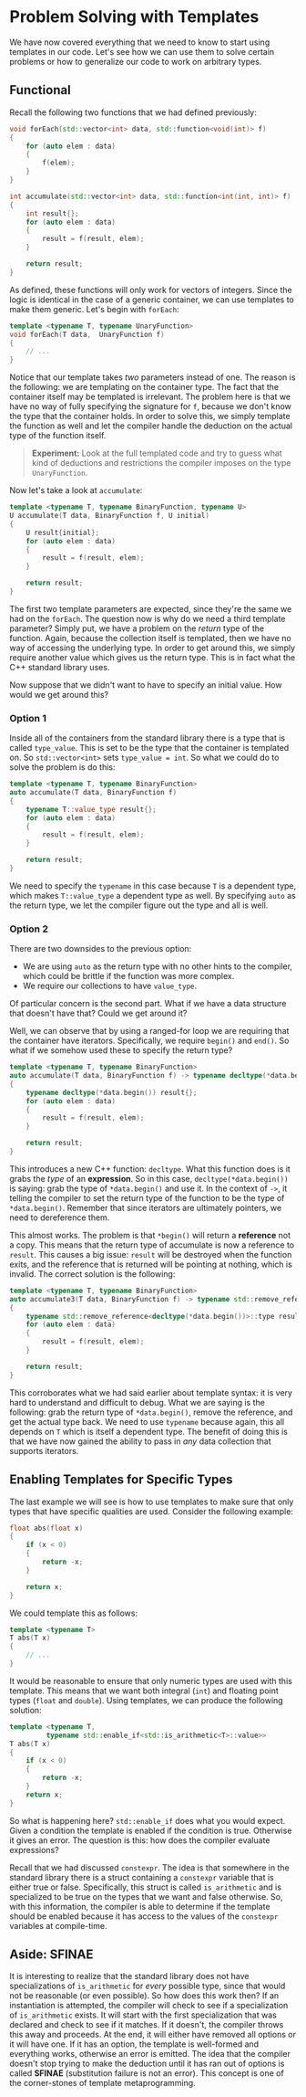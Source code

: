 # Problem Solving with Templates
We have now covered everything that we need to know to start using templates in
our code. Let's see how we can use them to solve certain problems or how to
generalize our code to work on arbitrary types.

## Functional
Recall the following two functions that we had defined previously:

```c++
void forEach(std::vector<int> data, std::function<void(int)> f)
{
    for (auto elem : data)
    {
        f(elem);
    }
}

int accumulate(std::vector<int> data, std::function<int(int, int)> f)
{
    int result{};
    for (auto elem : data)
    {
        result = f(result, elem);
    }

    return result;
}
```

As defined, these functions will only work for vectors of integers. Since the
logic is identical in the case of a generic container, we can use templates to
make them generic. Let's begin with `forEach`:

```c++
template <typename T, typename UnaryFunction>
void forEach(T data,  UnaryFunction f)
{
    // ...
}
```

Notice that our template takes *two* parameters instead of one. The reason is
the following: we are templating on the container type. The fact that the
container itself may be templated is irrelevant. The problem here is that we
have no way of fully specifying the signature for `f`, because we don't know the
type that the container holds. In order to solve this, we simply template the
function as well and let the compiler handle the deduction on the actual type of
the function itself.

> **Experiment:**
> Look at the full templated code and try to guess what kind of deductions and
> restrictions the compiler imposes on the type `UnaryFunction`.

Now let's take a look at `accumulate`:

```c++
template <typename T, typename BinaryFunction, typename U>
U accumulate(T data, BinaryFunction f, U initial)
{
    U result{initial};
    for (auto elem : data)
    {
        result = f(result, elem);
    }

    return result;
}
```

The first two template parameters are expected, since they're the same we had on
the `forEach`. The question now is why do we need a third template parameter? 
Simply put, we have a problem on the *return* type of the function. Again,
because the collection itself is templated, then we have no way of accessing the
underlying type. In order to get around this, we simply require another value
which gives us the return type. This is in fact what the C++ standard library
uses.

Now suppose that we didn't want to have to specify an initial value. How would
we get around this?

### Option 1
Inside all of the containers from the standard library there is a type that is
called `type_value`. This is set to be the type that the container is templated
on. So `std::vector<int>` sets `type_value = int`. So what we could do to solve
the problem is do this:

```c++
template <typename T, typename BinaryFunction>
auto accumulate(T data, BinaryFunction f)
{
    typename T::value_type result{};
    for (auto elem : data)
    {
        result = f(result, elem);
    }

    return result;
}
```

We need to specify the `typename` in this case because `T` is a dependent type,
which makes `T::value_type` a dependent type as well. By specifying `auto` as
the return type, we let the compiler figure out the type and all is well.

### Option 2
There are two downsides to the previous option:

* We are using `auto` as the return type with no other hints to the compiler,
  which could be brittle if the function was more complex.
* We require our collections to have `value_type`.

Of particular concern is the second part. What if we have a data structure that
doesn't have that? Could we get around it?

Well, we can observe that by using a ranged-for loop we are requiring that the
container have iterators. Specifically, we require `begin()` and `end()`. So
what if we somehow used these to specify the return type?

```c++
template <typename T, typename BinaryFunction>
auto accumulate(T data, BinaryFunction f) -> typename decltype(*data.begin())
{
    typename decltype(*data.begin()) result{};
    for (auto elem : data)
    {
        result = f(result, elem);
    }

    return result;
}
```

This introduces a new C++ function: `decltype`. What this function does is it
grabs the *type* of an **expression**. So in this case,
`decltype(*data.begin())` is saying: grab the type of `*data.begin()` and use
it. In the context of `->`, it telling the compiler to set the return type of
the function to be the type of `*data.begin()`. Remember that since iterators
are ultimately pointers, we need to dereference them.

This almost works. The problem is that `*begin()` will return a **reference**
not a copy. This means that the return type of accumulate is now a reference to
`result`. This causes a big issue: `result` will be destroyed when the function
exits, and the reference that is returned will be pointing at nothing, which is
invalid. The correct solution is the following:

```c++
template <typename T, typename BinaryFunction>
auto accumulate3(T data, BinaryFunction f) -> typename std::remove_reference<decltype(*data.begin())>::type
{
    typename std::remove_reference<decltype(*data.begin())>::type result{};
    for (auto elem : data)
    {
        result = f(result, elem);
    }

    return result;
}
```

This corroborates what we had said earlier about template syntax: it is very
hard to understand and difficult to debug. What we are saying is the following:
grab the return type of `*data.begin()`, remove the reference, and get the
actual type back. We need to use `typename` because again, this all depends on
`T` which is itself a dependent type. The benefit of doing this is that we have
now gained the ability to pass in *any* data collection that supports iterators.

## Enabling Templates for Specific Types
The last example we will see is how to use templates to make sure that only
types that have specific qualities are used. Consider the following example:

```c++
float abs(float x)
{
    if (x < 0)
    {
        return -x;
    }

    return x;
}
```

We could template this as follows:

```c++
template <typename T>
T abs(T x)
{
    // ...
}
```

It would be reasonable to ensure that only numeric types are used with this
template. This means that we want both integral (`int`) and floating point types
(`float` and `double`). Using templates, we can produce the following solution:

```c++
template <typename T,
         typename std::enable_if<std::is_arithmetic<T>::value>>
T abs(T x)
{
    if (x < 0)
    {
        return -x;
    }
    return x;
}
```

So what is happening here? `std::enable_if` does what you would expect. Given a
condition the template is enabled if the condition is true. Otherwise it gives
an error. The question is this: how does the compiler evaluate expressions? 

Recall that we had discussed `constexpr`. The idea is that somewhere in the
standard library there is a struct containing a `constexpr` variable that is
either true or false. Specifically, this struct is called `is_arithmetic` and is
specialized to be true on the types that we want and false otherwise. So, with
this information, the compiler is able to determine if the template should be
enabled because it has access to the values of the `constexpr` variables at
compile-time.

## Aside: SFINAE
It is interesting to realize that the standard library does not have
specializations of `is_arithmetic` for *every* possible type, since that would
not be reasonable (or even possible). So how does this work then? If an
instantiation is attempted, the compiler will check to see if a specialization
of `is_arithmetic` exists. It will start with the first specialization that was
declared and check to see if it matches. If it doesn't, the compiler throws this
away and proceeds. At the end, it will either have removed all options or it
will have one. If it has an option, the template is well-formed and everything
works, otherwise an error is emitted. The idea that the compiler doesn't stop
trying to make the deduction until it has ran out of options is called
**SFINAE** (substitution failure is not an error). This concept is one of the
corner-stones of template metaprogramming.
